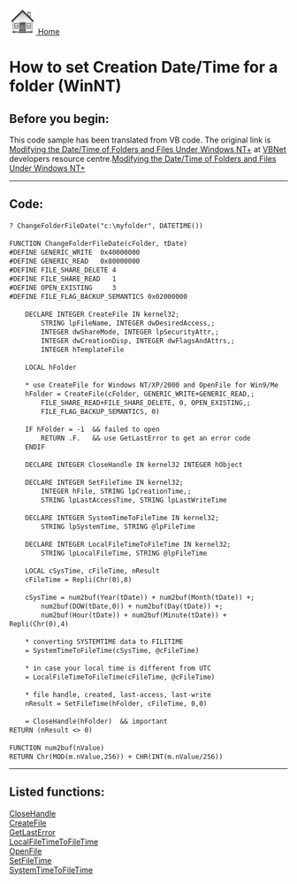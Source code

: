 [<img src="../images/home.png"> Home ](https://github.com/VFPX/Win32API)  

# How to set Creation Date/Time for a folder (WinNT)

## Before you begin:
This code sample has been translated from VB code. The original link is <a href="http://www.mvps.org/vbnet/index.html?code/fileapi/folderdatetime.htm">Modifying the Date/Time of Folders and Files Under Windows NT+</a> at <a href="http://www.mvps.org/vbnet/index.html">VBNet</a> developers resource centre.[Modifying the Date/Time of Folders and Files Under Windows NT+](sample_000.md)  
  
***  


## Code:
```foxpro  
? ChangeFolderFileDate("c:\myfolder", DATETIME())

FUNCTION ChangeFolderFileDate(cFolder, tDate)
#DEFINE GENERIC_WRITE  0x40000000
#DEFINE GENERIC_READ   0x80000000
#DEFINE FILE_SHARE_DELETE 4
#DEFINE FILE_SHARE_READ   1
#DEFINE OPEN_EXISTING     3
#DEFINE FILE_FLAG_BACKUP_SEMANTICS 0x02000000

	DECLARE INTEGER CreateFile IN kernel32;
		STRING lpFileName, INTEGER dwDesiredAccess,;
		INTEGER dwShareMode, INTEGER lpSecurityAttr,;
		INTEGER dwCreationDisp, INTEGER dwFlagsAndAttrs,;
		INTEGER hTemplateFile

	LOCAL hFolder
	
	* use CreateFile for Windows NT/XP/2000 and OpenFile for Win9/Me
	hFolder = CreateFile(cFolder, GENERIC_WRITE+GENERIC_READ,;
		FILE_SHARE_READ+FILE_SHARE_DELETE, 0, OPEN_EXISTING,;
		FILE_FLAG_BACKUP_SEMANTICS, 0)

	IF hFolder = -1  && failed to open
		RETURN .F.   && use GetLastError to get an error code
	ENDIF

	DECLARE INTEGER CloseHandle IN kernel32 INTEGER hObject

	DECLARE INTEGER SetFileTime IN kernel32;
		INTEGER hFile, STRING lpCreationTime,;
		STRING lpLastAccessTime, STRING lpLastWriteTime

	DECLARE INTEGER SystemTimeToFileTime IN kernel32;
		STRING lpSystemTime, STRING @lpFileTime

	DECLARE INTEGER LocalFileTimeToFileTime IN kernel32;
		STRING lpLocalFileTime, STRING @lpFileTime

	LOCAL cSysTime, cFileTime, nResult
	cFileTime = Repli(Chr(0),8)

	cSysTime = num2buf(Year(tDate)) + num2buf(Month(tDate)) +;
		num2buf(DOW(tDate,0)) + num2buf(Day(tDate)) +;
		num2buf(Hour(tDate)) + num2buf(Minute(tDate)) + Repli(Chr(0),4)

	* converting SYSTEMTIME data to FILITIME
	= SystemTimeToFileTime(cSysTime, @cFileTime)
	
	* in case your local time is different from UTC
	= LocalFileTimeToFileTime(cFileTime, @cFileTime)

	* file handle, created, last-access, last-write
	nResult = SetFileTime(hFolder, cFileTime, 0,0)

	= CloseHandle(hFolder)  && important
RETURN (nResult <> 0)

FUNCTION num2buf(nValue)
RETURN Chr(MOD(m.nValue,256)) + CHR(INT(m.nValue/256))  
```  
***  


## Listed functions:
[CloseHandle](../libraries/kernel32/CloseHandle.md)  
[CreateFile](../libraries/kernel32/CreateFile.md)  
[GetLastError](../libraries/kernel32/GetLastError.md)  
[LocalFileTimeToFileTime](../libraries/kernel32/LocalFileTimeToFileTime.md)  
[OpenFile](../libraries/kernel32/OpenFile.md)  
[SetFileTime](../libraries/kernel32/SetFileTime.md)  
[SystemTimeToFileTime](../libraries/kernel32/SystemTimeToFileTime.md)  
